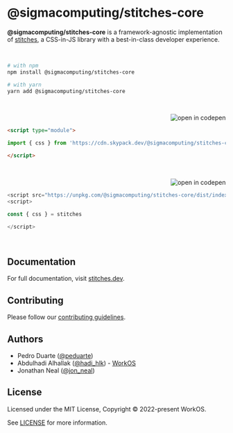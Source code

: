 # @sigmacomputing/stitches-core

**@sigmacomputing/stitches-core** is a framework-agnostic implementation of [stitches](https://stitches.dev), a CSS-in-JS library with a best-in-class developer experience.

<p><br /></p>

```sh
# with npm
npm install @sigmacomputing/stitches-core

# with yarn
yarn add @sigmacomputing/stitches-core
```

<p><br /></p>

<a href="https://codepen.io/embed/prefill?editable=true&default-tab=js%2Cresult&data=%7B%22js%22%3A%22import+%7B+css+%7D+from+%27https%3A%2F%2Fcdn.skypack.dev%2F%40stitches%2Fcore%27%3B%5Cn%5Cn%2F%2F+add+your+code+here%21%5Cn%2F%2F+see+https%3A%2F%2Fstitches.dev+for+documentation%22%7D"><img src="https://img.shields.io/badge/-open_in_codepen-2b354f?logo=codepen&style=flat-square" alt="open in codepen" valign="middle" align="right"></a>

<br />

```html
<script type="module">

import { css } from 'https://cdn.skypack.dev/@sigmacomputing/stitches-core'

</script>
```

<p><br /></p>

<a href="https://codepen.io/embed/prefill?editable=true&default-tab=js%2Cresult&data=%7B%22js%22%3A%22const+%7B+css+%7D+%3D+stitches%5Cn%5Cn%2F%2F+add+your+code+here%21%5Cn%2F%2F+see+https%3A%2F%2Fstitches.dev+for+documentation%22%2C%22js_external%22%3A%22https%3A%2F%2Funpkg.com%2F%40stitches%2Fcore%2Fdist%2Findex.global.js%22%7D"><img src="https://img.shields.io/badge/-open_in_codepen-2b354f?logo=codepen&style=flat-square" alt="open in codepen" valign="middle" align="right"></a>

<br />

```js
<script src="https://unpkg.com/@sigmacomputing/stitches-core/dist/index.global.js"></script>
<script>

const { css } = stitches

</script>
```

<p><br /></p>

## Documentation

For full documentation, visit [stitches.dev](https://stitches.dev).

## Contributing

Please follow our [contributing guidelines](./CONTRIBUTING.md).

## Authors

- Pedro Duarte ([@peduarte](https://twitter.com/peduarte))
- Abdulhadi Alhallak ([@hadi_hlk](https://twitter.com/hadi_hlk)) - [WorkOS](https://workos.com)
- Jonathan Neal ([@jon_neal](https://twitter.com/jon_neal))

## License

Licensed under the MIT License, Copyright © 2022-present WorkOS.

See [LICENSE](./LICENSE.md) for more information.
